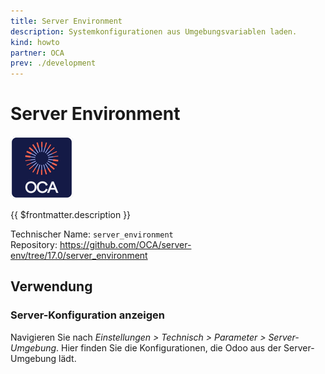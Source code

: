 ```yaml
---
title: Server Environment
description: Systemkonfigurationen aus Umgebungsvariablen laden.
kind: howto
partner: OCA
prev: ./development
---
```

# Server Environment
![icon_oca_app](attachments/icon_oca_app.png)

{{ $frontmatter.description }}

Technischer Name: `server_environment`\
Repository: <https://github.com/OCA/server-env/tree/17.0/server_environment>

## Verwendung

### Server-Konfiguration anzeigen

Navigieren Sie nach *Einstellungen > Technisch > Parameter > Server-Umgebung*. Hier finden Sie die Konfigurationen, die Odoo aus der Server-Umgebung lädt.
